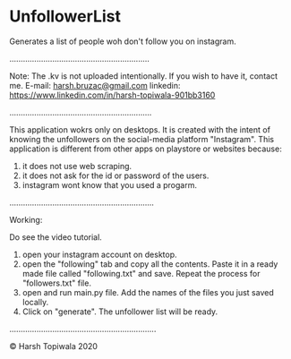 # UnfollowerList
Generates a list of people woh don't follow you on instagram.

..............................................................

Note: The .kv is not uploaded intentionally. 
If you wish to have it, contact me.
E-mail: harsh.bruzac@gmail.com
linkedin: https://www.linkedin.com/in/harsh-topiwala-901bb3160

...............................................................

This application wokrs only on desktops.
It is created with the intent of knowing the unfollowers on the 
social-media platform "Instagram".
This application is different from other apps on playstore or
websites because:
1) it does not use web scraping.
2) it does not ask for the id or password of the users.
3) instagram wont know that you used a progarm.

................................................................

Working:

Do see the video tutorial.

1. open your instagram account on desktop.
2. open the "following" tab and copy all the contents. Paste it
in a ready made file called "following.txt" and save. Repeat the 
process for "followers.txt" file.
3. open and run main.py file. Add the names of the files you just
saved locally.
4. Click on "generate". The unfollower list will be ready.

.................................................................

© Harsh Topiwala 2020
